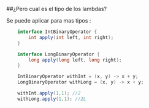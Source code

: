 ##¿Pero cual es el tipo de los lambdas? 

Se puede aplicar para mas tipos : <!-- .element: class="fragment" --> 

```java
	interface IntBinaryOperator {
        int apply(int left, int right);
    }

    interface LongBinaryOperator {
        long apply(long left, long right);
    }

```
<!-- .element: class="fragment" --> 

```java
	IntBinaryOperator withInt = (x, y) -> x + y;
    LongBinaryOperator withLong = (x, y) -> x + y;

    withInt.apply(1,1); //2
    withLong.apply(1,1); //2L
```
<!-- .element: class="fragment" --> 